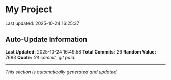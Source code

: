 # My Project


Last updated: 2025-10-24 16:25:37


























## Auto-Update Information

**Last Updated:** 2025-10-24 16:49:58
**Total Commits:** 26
**Random Value:** 7683
**Quote:** _Git commit, git paid._

---
_This section is automatically generated and updated._